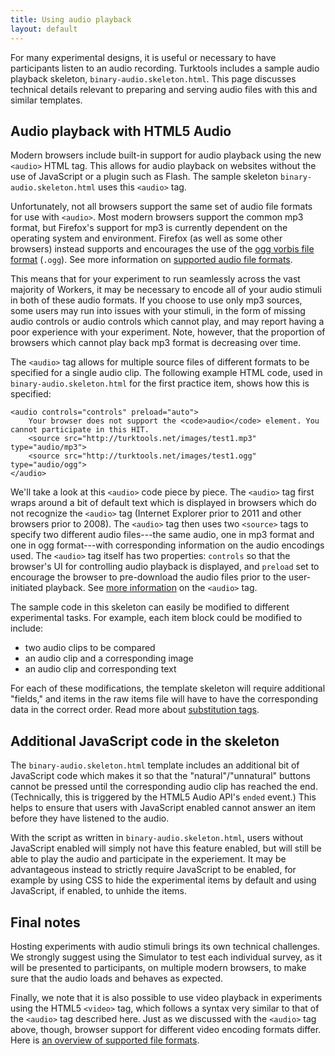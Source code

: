 ```yaml
---
title: Using audio playback
layout: default
---
```


For many experimental designs, it is useful or necessary to have participants listen to an audio recording. Turktools includes a sample audio playback skeleton, `binary-audio.skeleton.html`. This page discusses technical details relevant to preparing and serving audio files with this and similar templates.

## Audio playback with HTML5 Audio

Modern browsers include built-in support for audio playback using the new `<audio>` HTML tag. This allows for audio playback on websites without the use of JavaScript or a plugin such as Flash. The sample skeleton `binary-audio.skeleton.html` uses this `<audio>` tag.

Unfortunately, not all browsers support the same set of audio file formats for use with `<audio>`. Most modern browsers support the common mp3 format, but Firefox's support for mp3 is currently dependent on the operating system and environment. Firefox (as well as some other browsers) instead supports and encourages the use of the [ogg vorbis file format](https://en.wikipedia.org/wiki/Vorbis) (`.ogg`). See more information on [supported audio file formats](https://developer.mozilla.org/en-US/docs/Web/HTML/Supported_media_formats).

This means that for your experiment to run seamlessly across the vast majority of Workers, it may be necessary to encode all of your audio stimuli in both of these audio formats. If you choose to use only mp3 sources, some users may run into issues with your stimuli, in the form of missing audio controls or audio controls which cannot play, and may report having a poor experience with your experiment. Note, however, that the proportion of browsers which cannot play back mp3 format is decreasing over time. 

The `<audio>` tag allows for multiple source files of different formats to be specified for a single audio clip. The following example HTML code, used in `binary-audio.skeleton.html` for the first practice item, shows how this is specified:

	<audio controls="controls" preload="auto">
		Your browser does not support the <code>audio</code> element. You cannot participate in this HIT.
		<source src="http://turktools.net/images/test1.mp3" type="audio/mp3">
		<source src="http://turktools.net/images/test1.ogg" type="audio/ogg">
	</audio>

We'll take a look at this `<audio>` code piece by piece. The `<audio>` tag first wraps around a bit of default text which is displayed in browsers which do not recognize the `<audio>` tag (Internet Explorer prior to 2011 and other browsers prior to 2008). The `<audio>` tag then uses two `<source>` tags to specify two different audio files---the same audio, one in mp3 format and one in ogg format---with corresponding information on the audio encodings used. The `<audio>` tag itself has two properties: `controls` so that the browser's UI for controlling audio playback is displayed, and `preload` set to encourage the browser to pre-download the audio files prior to the user-initiated playback. See [more information](https://developer.mozilla.org/en-US/docs/Web/HTML/Element/audio) on the `<audio>` tag.

The sample code in this skeleton can easily be modified to different experimental tasks. For example, each item block could be modified to include:

* two audio clips to be compared
* an audio clip and a corresponding image
* an audio clip and corresponding text

For each of these modifications, the template skeleton will require additional "fields," and items in the raw items file will have to have the corresponding data in the correct order. Read more about [substitution tags](/use/tags.html).

## Additional JavaScript code in the skeleton

The `binary-audio.skeleton.html` template includes an additional bit of JavaScript code which makes it so that the "natural"/"unnatural" buttons cannot be pressed until the corresponding audio clip has reached the end. (Technically, this is triggered by the HTML5 Audio API's `ended` event.) This helps to ensure that users with JavaScript enabled cannot answer an item before they have listened to the audio.

With the script as written in `binary-audio.skeleton.html`, users without JavaScript enabled will simply not have this feature enabled, but will still be able to play the audio and participate in the experiement. It may be advantageous instead to strictly require JavaScript to be enabled, for example by using CSS to hide the experimental items by default and using JavaScript, if enabled, to unhide the items.

## Final notes

Hosting experiments with audio stimuli brings its own technical challenges. We strongly suggest using the Simulator to test each individual survey, as it will be presented to participants, on multiple modern browsers, to make sure that the audio loads and behaves as expected.

Finally, we note that it is also possible to use video playback in experiments using the HTML5 `<video>` tag, which follows a syntax very similar to that of the `<audio>` tag described here. Just as we discussed with the `<audio>` tag above, though, browser support for different video encoding formats differ. Here is [an overview of supported file formats](https://developer.mozilla.org/en-US/docs/Web/HTML/Supported_media_formats).
